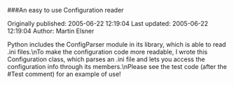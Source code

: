 ###An easy to use Configuration reader

Originally published: 2005-06-22 12:19:04
Last updated: 2005-06-22 12:19:04
Author: Martin Elsner

Python includes the ConfigParser module in its library, which is able to read .ini files.\nTo make the configuration code more readable, I wrote this Configuration class, which parses an .ini file and lets you access the configuration info through its members.\nPlease see the test code (after the #Test comment) for an example of use!